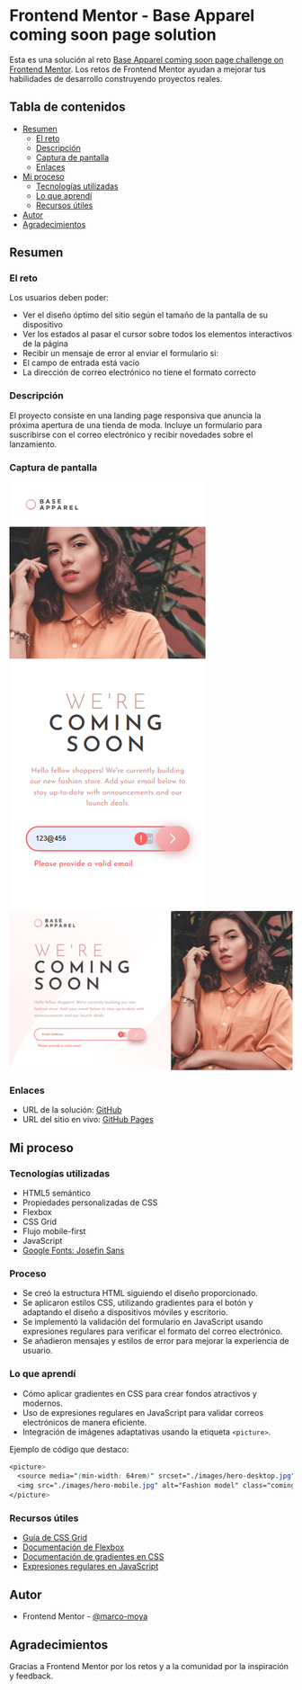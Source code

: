 # Frontend Mentor - Base Apparel coming soon page solution

Esta es una solución al reto [Base Apparel coming soon page challenge on Frontend Mentor](https://www.frontendmentor.io/challenges/base-apparel-coming-soon-page-5d46b47f8db8a7063f9331a0). Los retos de Frontend Mentor ayudan a mejorar tus habilidades de desarrollo construyendo proyectos reales.

## Tabla de contenidos

- [Resumen](#resumen)
  - [El reto](#el-reto)
  - [Descripción](#descripción)
  - [Captura de pantalla](#captura-de-pantalla)
  - [Enlaces](#enlaces)
- [Mi proceso](#mi-proceso)
  - [Tecnologías utilizadas](#tecnologías-utilizadas)
  - [Lo que aprendí](#lo-que-aprendí)
  - [Recursos útiles](#recursos-útiles)
- [Autor](#autor)
- [Agradecimientos](#agradecimientos)

## Resumen

### El reto

Los usuarios deben poder:

- Ver el diseño óptimo del sitio según el tamaño de la pantalla de su dispositivo
- Ver los estados al pasar el cursor sobre todos los elementos interactivos de la página
- Recibir un mensaje de error al enviar el formulario si:
- El campo de entrada está vacío
- La dirección de correo electrónico no tiene el formato correcto

### Descripción
El proyecto consiste en una landing page responsiva que anuncia la próxima apertura de una tienda de moda. Incluye un formulario para suscribirse con el correo electrónico y recibir novedades sobre el lanzamiento.

### Captura de pantalla

![](./design/solution-mobile.png)
![](./design/solution-desktop.png)

### Enlaces

- URL de la solución: [GitHub](https://github.com/marco-moya/Base-Apparel-coming-soon-page)
- URL del sitio en vivo: [GitHub Pages](https://marco-moya.github.io/Base-Apparel-coming-soon-page)

## Mi proceso

### Tecnologías utilizadas

- HTML5 semántico
- Propiedades personalizadas de CSS
- Flexbox
- CSS Grid
- Flujo mobile-first
- JavaScript
- [Google Fonts: Josefin Sans](https://fonts.google.com/specimen/Josefin+Sans)

### Proceso

- Se creó la estructura HTML siguiendo el diseño proporcionado.
- Se aplicaron estilos CSS, utilizando gradientes para el botón y adaptando el diseño a dispositivos móviles y escritorio.
- Se implementó la validación del formulario en JavaScript usando expresiones regulares para verificar el formato del correo electrónico.
- Se añadieron mensajes y estilos de error para mejorar la experiencia de usuario.

### Lo que aprendí

- Cómo aplicar gradientes en CSS para crear fondos atractivos y modernos.
- Uso de expresiones regulares en JavaScript para validar correos electrónicos de manera eficiente.
- Integración de imágenes adaptativas usando la etiqueta `<picture>`.

Ejemplo de código que destaco:

```css
<picture>
  <source media="(min-width: 64rem)" srcset="./images/hero-desktop.jpg">
  <img src="./images/hero-mobile.jpg" alt="Fashion model" class="coming-soon__photo">
</picture>
```
### Recursos útiles

- [Guía de CSS Grid](https://css-tricks.com/snippets/css/complete-guide-grid/)
- [Documentación de Flexbox](https://css-tricks.com/snippets/css/a-guide-to-flexbox/)
- [Documentación de gradientes en CSS](https://developer.mozilla.org/es/docs/Web/CSS/gradient)
- [Expresiones regulares en JavaScript](https://developer.mozilla.org/es/docs/Web/JavaScript/Guide/Regular_expressions)

## Autor

- Frontend Mentor - [@marco-moya](https://www.frontendmentor.io/profile/marco-moya)

## Agradecimientos

Gracias a Frontend Mentor por los retos y a la comunidad por la inspiración y feedback.
